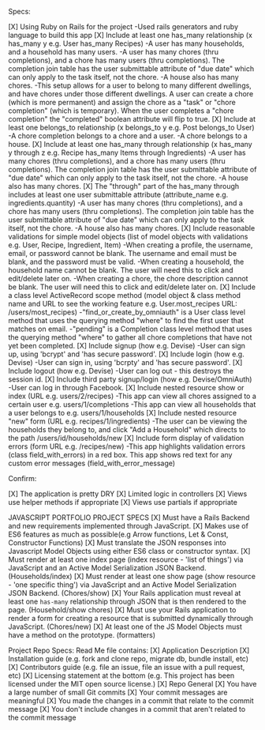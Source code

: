 Specs:

 [X] Using Ruby on Rails for the project
 		-Used rails generators and ruby language to build this app
 [X] Include at least one has_many relationship (x has_many y e.g. User has_many Recipes) 
 		-A user has many households, and a household has many users.
 		-A user has many chores (thru completions), and a chore has many users (thru completions).  The completion join table has the user submittable attribute of "due date" which can only apply to the task itself, not the chore.
 		-A house also has many chores.
 		-This setup allows for a user to belong to many different dwellings, and have chores under those different dwellings.  A user can create a chore (which is more permanent) and assign the chore as a "task" or "chore completion" (which is temporary).  When the user completes a "chore completion" the "completed" boolean attribute will flip to true.
 [X] Include at least one belongs_to relationship (x belongs_to y e.g. Post belongs_to User)
 		-A chore completion belongs to a chore and a user.
 		-A chore belongs to a house.
 [X] Include at least one has_many through relationship (x has_many y through z e.g. Recipe has_many Items through Ingredients)
 		-A user has many chores (thru completions), and a chore has many users (thru completions).  The completion join table has the user submittable attribute of "due date" which can only apply to the task itself, not the chore.
 		-A house also has many chores.
 [X] The "through" part of the has_many through includes at least one user submittable attribute (attribute_name e.g. ingredients.quantity)
 		-A user has many chores (thru completions), and a chore has many users (thru completions).  The completion join table has the user submittable attribute of "due date" which can only apply to the task itself, not the chore.
 		-A house also has many chores.
 [X] Include reasonable validations for simple model objects (list of model objects with validations e.g. User, Recipe, Ingredient, Item)
 		-When creating a profile, the username, email, or password cannot be blank.  The username and email must be blank, and the password must be valid.
 		-When creating a household, the household name cannot be blank.  The user will need this to click and edit/delete later on.
 		-When creating a chore, the chore description cannot be blank.  The user will need this to click and edit/delete later on.
 [X] Include a class level ActiveRecord scope method (model object & class method name and URL to see the working feature e.g. User.most_recipes URL: /users/most_recipes)
 		-"find_or_create_by_omniauth" is a User class level method that uses the querying method "where" to find the first user that matches on email.
 		-"pending" is a Completion class level method that uses the querying method "where" to gather all chore completions that have not yet been completed.
 [X] Include signup (how e.g. Devise)
 		-User can sign up, using 'bcrypt' and 'has secure password'.
 [X] Include login (how e.g. Devise)
 		-User can sign in, using 'bcrpty' and 'has secure password'.
 [X] Include logout (how e.g. Devise)
 		-User can log out - this destroys the session id.
 [X] Include third party signup/login (how e.g. Devise/OmniAuth)
 		-User can log in through Facebook.
 [X] Include nested resource show or index (URL e.g. users/2/recipes)
 		-This app can view all chores assigned to a certain user e.g. users/1/completions
 		-This app can view all households that a user belongs to e.g. users/1/households
 [X] Include nested resource "new" form (URL e.g. recipes/1/ingredients)
 		-The user can be viewing the households they belong to, and click "Add a Household" which directs to the path /users/id/households/new
 [X] Include form display of validation errors (form URL e.g. /recipes/new)
 		-This app highlights validation errors (class field_with_errors) in a red box.  This app shows red text for any custom error messages (field_with_error_message)

Confirm:

 [X] The application is pretty DRY
 [X] Limited logic in controllers
 [X] Views use helper methods if appropriate
 [X] Views use partials if appropriate



JAVASCRIPT PORTFOLIO PROJECT SPECS
[X] Must have a Rails Backend and new requirements implemented through JavaScript. 
[X] Makes use of ES6 features as much as possible(e.g Arrow functions, Let & Const, Constructor Functions)
[X] Must translate the JSON responses into Javascript Model Objects using either ES6 class or constructor syntax. 
[X] Must render at least one index page (index resource - 'list of things') via JavaScript and an Active Model Serialization JSON Backend. (Households/index)
[X] Must render at least one show page (show resource - 'one specific thing') via JavaScript and an Active Model Serialization JSON Backend. (Chores/show)
[X] Your Rails application must reveal at least one `has-many` relationship through JSON that is then rendered to the page. (Household/show chores)
[X] Must use your Rails application to render a form for creating a resource that is submitted dynamically through JavaScript. (Chores/new)
[X] At least one of the JS Model Objects must have a method on the prototype. (formatters)

Project Repo Specs:
Read Me file contains:
[X] Application Description
[X] Installation guide (e.g. fork and clone repo, migrate db, bundle install, etc)
[X] Contributors guide (e.g. file an issue, file an issue with a pull request, etc)
[X] Licensing statement at the bottom (e.g. This project has been licensed under the MIT open source license.)
[X] Repo General
[X] You have a large number of small Git commits
[X] Your commit messages are meaningful
[X] You made the changes in a commit that relate to the commit message
[X] You don't include changes in a commit that aren't related to the commit message
